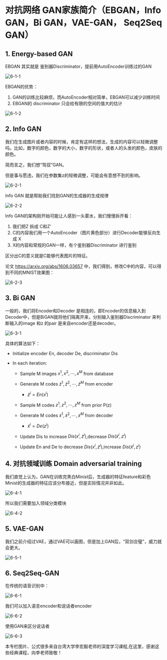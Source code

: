 # 对抗网络 GAN家族简介（EBGAN，Info GAN，Bi GAN，VAE-GAN， Seq2Seq GAN）

## 1. Energy-based GAN

EBGAN 其实就是 鉴别器Discriminator，提前用AutoEncoder训练过的GAN

![6-1-1](https://raw.githubusercontent.com/muyangren907/Machine_Learning/master/%E7%AC%AC%E5%9B%9B%E9%83%A8%E5%88%86%20%E5%AF%B9%E6%8A%97%E7%BD%91%E7%BB%9CGAN/images/6-1-1.png)

EBGAN的优势：

1. GAN的训练比较麻烦，而AutoEncoder相对简单，EBGAN可以减少训练时间
2. EBGAN的 discriminator 只会给有限的空间的值大的估计

![6-1-2](https://raw.githubusercontent.com/muyangren907/Machine_Learning/master/%E7%AC%AC%E5%9B%9B%E9%83%A8%E5%88%86%20%E5%AF%B9%E6%8A%97%E7%BD%91%E7%BB%9CGAN/images/6-1-2.png)

## 2. Info GAN

我们在生成图片或者内容的时候，肯定有这样的想法，生成的内容可以轻微调整吗。比如，数字的颜色，数字的大小，数字的形状，或者人的头发的颜色，皮肤的颜色。

简而言之，我们想“驾驭”GAN。

但是事与愿违，我们在参数集z的轻微调整，可能会有意想不到的影响。

![6-2-1](https://raw.githubusercontent.com/muyangren907/Machine_Learning/master/%E7%AC%AC%E5%9B%9B%E9%83%A8%E5%88%86%20%E5%AF%B9%E6%8A%97%E7%BD%91%E7%BB%9CGAN/images/6-2-1.jpg)

Info GAN 就是帮助我们找到GAN的生成器的生成规律

![6-2-2](https://raw.githubusercontent.com/muyangren907/Machine_Learning/master/%E7%AC%AC%E5%9B%9B%E9%83%A8%E5%88%86%20%E5%AF%B9%E6%8A%97%E7%BD%91%E7%BB%9CGAN/images/6-2-2.jpg)

Info GAN的架构刚开始可能让人感到一头雾水，我们慢慢拆开看：

1. 我们把Z 拆成 C和Z’
2. C的内容我们用一个AutoEncoder（图片黄色部分）进行Decoder能够反向生成 X
3. X的内容和常规的GAN一样，有个鉴别器Discriminator 进行鉴别

区分出C的意义就是C能够代表图片的特征。

论文 https://arxiv.org/abs/1606.03657 中，我们得到，修改C中的内容，可以得到不同的MNIST效果图：

![6-2-3](https://raw.githubusercontent.com/muyangren907/Machine_Learning/master/%E7%AC%AC%E5%9B%9B%E9%83%A8%E5%88%86%20%E5%AF%B9%E6%8A%97%E7%BD%91%E7%BB%9CGAN/images/6-2-3.jpg)

## 3. Bi GAN

一般的，我们将Encoder和Decoder 是相连的，即Encoder的信息输入到Decoder中，但是BiGAN就将他们隔离开来，分别输入鉴别器Discriminator 来判断输入的image 和z 的pair 是来自encoder还是decoder。

![6-3-1](https://raw.githubusercontent.com/muyangren907/Machine_Learning/master/%E7%AC%AC%E5%9B%9B%E9%83%A8%E5%88%86%20%E5%AF%B9%E6%8A%97%E7%BD%91%E7%BB%9CGAN/images/6-3-1.jpg)

具体的算法如下：

- Initialize encoder En, decoder De, discriminator Dis
- In each iteration:

    - Sample M images $x^1,x^2,\cdots ,x^M$ from database
    - Generate M codes $\widetilde{z}^1,\widetilde{z}^2,\cdots ,\widetilde{z}^M$ from encoder
    
        - $\widetilde{z}^i=En(x^i)$
        
    - Sample M codes $z^1,z^2,\cdots ,z^M$ from prior P(z)
    - Generate M codes $\widetilde{x}^1,\widetilde{x}^2,\cdots ,\widetilde{x}^M$ from decoder
    
        - $\widetilde{x}^i=De(z^i)$
    
    - Update Dis to increase $Dis(x^i,\widetilde{z}^i)$,decrease $Dis(\widetilde{x}^i,z^i)$
    - Update En and De to decrease $Dis(x^i,\widetilde{z}^i)$,increase $Dis(\widetilde{x}^i,z^i)$
    
## 4. 对抗领域训练 Domain adversarial training

我们直觉上认为，GAN在训练完黑白Minist后，生成器的特征feature和彩色Minist的生成器的特征应该分布接近，但是实际情况并非如此。

![6-4-1](https://raw.githubusercontent.com/muyangren907/Machine_Learning/master/%E7%AC%AC%E5%9B%9B%E9%83%A8%E5%88%86%20%E5%AF%B9%E6%8A%97%E7%BD%91%E7%BB%9CGAN/images/6-4-1.jpg)

所以我们需要加入领域分类模块

![6-4-2](https://raw.githubusercontent.com/muyangren907/Machine_Learning/master/%E7%AC%AC%E5%9B%9B%E9%83%A8%E5%88%86%20%E5%AF%B9%E6%8A%97%E7%BD%91%E7%BB%9CGAN/images/6-4-2.jpg)
        
## 5. VAE-GAN

我们之前介绍过VAE，通过VAE可以画图，但是加上GAN后，“双剑合璧”，威力就会更大。

![6-5-1](https://raw.githubusercontent.com/muyangren907/Machine_Learning/master/%E7%AC%AC%E5%9B%9B%E9%83%A8%E5%88%86%20%E5%AF%B9%E6%8A%97%E7%BD%91%E7%BB%9CGAN/images/6-5-1.jpg)

## 6. Seq2Seq-GAN

在传统的语音识别中：

![6-6-1](https://raw.githubusercontent.com/muyangren907/Machine_Learning/master/%E7%AC%AC%E5%9B%9B%E9%83%A8%E5%88%86%20%E5%AF%B9%E6%8A%97%E7%BD%91%E7%BB%9CGAN/images/6-6-1.jpg)

我们可以加入语言encoder和说话者encoder

![6-6-2](https://raw.githubusercontent.com/muyangren907/Machine_Learning/master/%E7%AC%AC%E5%9B%9B%E9%83%A8%E5%88%86%20%E5%AF%B9%E6%8A%97%E7%BD%91%E7%BB%9CGAN/images/6-6-2.jpg)

使用GAN来区分说话者

![6-6-3](https://raw.githubusercontent.com/muyangren907/Machine_Learning/master/%E7%AC%AC%E5%9B%9B%E9%83%A8%E5%88%86%20%E5%AF%B9%E6%8A%97%E7%BD%91%E7%BB%9CGAN/images/6-6-3.jpg)

本专栏图片、公式很多来自台湾大学李宏毅老师的深度学习课程,在这里，感谢这些经典课程，向李老师致敬！
